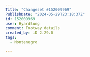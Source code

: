 ```yaml
---
Title: "Changeset #152009969"
PublishDate: "2024-05-29T23:18:37Z"
id: 152009969
user: Hyardlung
comment: Footway details
created_by: iD 2.29.0
tags:
  - Montenegro

---
```

